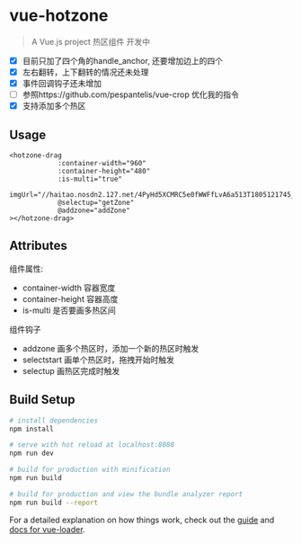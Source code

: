 # vue-hotzone

> A Vue.js project
> 热区组件 开发中

- [x] 目前只加了四个角的handle_anchor, 还要增加边上的四个
- [x] 左右翻转，上下翻转的情况还未处理
- [x] 事件回调钩子还未增加
- [ ] 参照https://github.com/pespantelis/vue-crop 优化我的指令
- [x] 支持添加多个热区

## Usage
```
<hotzone-drag
            :container-width="960"
            :container-height="480"
            :is-multi="true"
            imgUrl="//haitao.nosdn2.127.net/4PyHd5XCMRC5e0fWWFfLvA6a513T1805121745_960_480.jpg"
            @selectup="getZone"
            @addzone="addZone"
></hotzone-drag>
```

## Attributes
组件属性:
* container-width 容器宽度
* container-height 容器高度
* is-multi 是否要画多热区间

组件钩子
* addzone 画多个热区时，添加一个新的热区时触发
* selectstart 画单个热区时，拖拽开始时触发
* selectup 画热区完成时触发



## Build Setup

``` bash
# install dependencies
npm install

# serve with hot reload at localhost:8080
npm run dev

# build for production with minification
npm run build

# build for production and view the bundle analyzer report
npm run build --report
```

For a detailed explanation on how things work, check out the [guide](http://vuejs-templates.github.io/webpack/) and [docs for vue-loader](http://vuejs.github.io/vue-loader).
